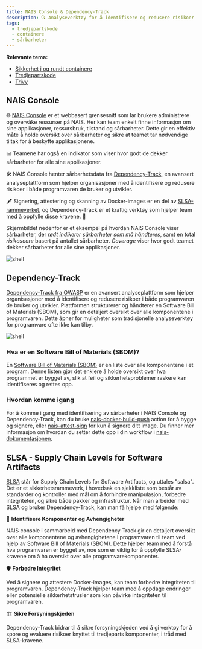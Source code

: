 ```yaml
---
title: NAIS Console & Dependency-Track
description: 🔍 Analyseverktøy for å identifisere og redusere risikoer i programvaren din.
tags:
  - tredjepartskode
  - containere
  - sårbarheter
---
```


**Relevante tema:**

- [Sikkerhet i og rundt containere](../sikker-utvikling/containere)
- [Tredjepartskode](../sikker-utvikling/tredjepartskode)
- [Trivy](./trivy)

## NAIS Console

🌐 [NAIS Console](https://doc.nais.io/operate/console/index.html) er et webbasert grensesnitt som lar brukere administrere og overvåke ressurser på NAIS. Her kan team enkelt finne informasjon om sine applikasjoner, ressursbruk, tilstand og sårbarheter. Dette gir en effektiv måte å holde oversikt over sårbarheter og sikre at teamet tar nødvendige tiltak for å beskytte applikasjonene.

📊 Teamene har også en indikator som viser hvor godt de dekker sårbarheter for alle sine applikasjoner.

🛠️ NAIS Console henter sårbarhetsdata fra [Dependency-Track](#dependency-track), en avansert analyseplattform som hjelper organisasjoner med å identifisere og redusere risikoer i både programvaren de bruker og utvikler.

🖋️ Signering, attestering og skanning av Docker-images er en del av [SLSA-rammeverket](#slsa---supply-chain-levels-for-software-artifacts), og Dependency-Track er et kraftig verktøy som hjelper team med å oppfylle disse kravene. 🚀

Skjermbildet nedenfor er et eksempel på hvordan NAIS Console viser sårbarheter, der _rødt indikerer sårbarheter som må håndteres_, samt en total _risikoscore_ basert på antallet sårbarheter. _Coverage_ viser hvor godt teamet dekker sårbarheter for alle sine applikasjoner.

![shell](/img/console.png "console")

## Dependency-Track

[Dependency-Track fra OWASP](https://dependencytrack.org/)
er en avansert analyseplattform som hjelper organisasjoner med å identifisere og redusere risikoer i både programvaren de bruker og utvikler. Plattformen strukturerer og håndterer en Software Bill of Materials (SBOM), som gir en detaljert oversikt over alle komponentene i programvaren. Dette åpner for muligheter som tradisjonelle analyseverktøy for programvare ofte ikke kan tilby.

![shell](/img/dependencytrack.png "dependencytrack")

### Hva er en Software Bill of Materials (SBOM)?

En [Software Bill of Materials (SBOM)](https://security.cms.gov/learn/software-bill-materials-sbom#what-is-an-sbom) er en liste over alle komponentene i et program. Denne listen gjør det enklere å holde oversikt over hva programmet er bygget av, slik at feil og sikkerhetsproblemer raskere kan identifiseres og rettes opp.

### Hvordan komme igang

For å komme i gang med identifisering av sårbarheter i NAIS Console og Dependency-Track, kan du bruke [nais-docker-build-push](https://github.com/nais/docker-build-push) action for å bygge og signere, eller [nais-attest-sign](https://github.com/nais/docker-build-push) for kun å signere ditt image. Du finner mer informasjon om hvordan du setter dette opp i din workflow i [nais-dokumentasjonen](https://docs.nais.io/services/salsa/).

## SLSA - Supply Chain Levels for Software Artifacts

[SLSA](https://slsa.dev/) står for Supply Chain Levels for Software Artifacts, og uttales "salsa".
Det er et sikkerhetsrammeverk, i hovedsak en sjekkliste som består av standarder og kontroller med mål om å forhindre manipulasjon, forbedre integriteten, og sikre både pakker og infrastruktur.
Når man arbeider med SLSA og bruker Dependency-Track, kan man få hjelpe med følgende:

🧩 **Identifisere Komponenter og Avhengigheter**

NAIS console i sammarbeid med Dependency-Track gir en detaljert oversikt over alle komponentene og avhengighetene i programvaren til team ved hjelp av Software Bill of Materials (SBOM). Dette hjelper team med å forstå hva programvaren er bygget av, noe som er viktig for å oppfylle SLSA-kravene om å ha oversikt over alle programvarekomponenter.

🛡️ **Forbedre Integritet**

Ved å signere og attestere Docker-images, kan team forbedre integriteten til programvaren. Dependency-Track hjelper team med å oppdage endringer eller potensielle sikkerhetstrusler som kan påvirke integriteten til programvaren.

🏗️ **Sikre Forsyningskjeden**

Dependency-Track bidrar til å sikre forsyningskjeden ved å gi verktøy for å spore og evaluere risikoer knyttet til tredjeparts komponenter, i tråd med SLSA-kravene.
